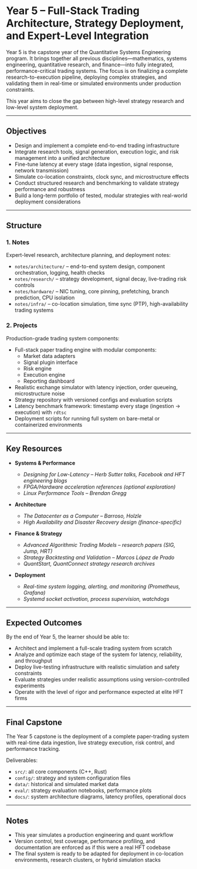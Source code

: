 # Year 5 – Full-Stack Trading Architecture, Strategy Deployment, and Expert-Level Integration

Year 5 is the capstone year of the Quantitative Systems Engineering program. It brings together all previous disciplines—mathematics, systems engineering, quantitative research, and finance—into fully integrated, performance-critical trading systems. The focus is on finalizing a complete research-to-execution pipeline, deploying complex strategies, and validating them in real-time or simulated environments under production constraints.

This year aims to close the gap between high-level strategy research and low-level system deployment.

---

## Objectives

- Design and implement a complete end-to-end trading infrastructure
- Integrate research tools, signal generation, execution logic, and risk management into a unified architecture
- Fine-tune latency at every stage (data ingestion, signal response, network transmission)
- Simulate co-location constraints, clock sync, and microstructure effects
- Conduct structured research and benchmarking to validate strategy performance and robustness
- Build a long-term portfolio of tested, modular strategies with real-world deployment considerations

---

## Structure

### 1. Notes

Expert-level research, architecture planning, and deployment notes:

- `notes/architecture/` – end-to-end system design, component orchestration, logging, health checks
- `notes/research/` – strategy development, signal decay, live-trading risk controls
- `notes/hardware/` – NIC tuning, core pinning, prefetching, branch prediction, CPU isolation
- `notes/infra/` – co-location simulation, time sync (PTP), high-availability trading systems

### 2. Projects

Production-grade trading system components:

- Full-stack paper trading engine with modular components:
  - Market data adapters
  - Signal plugin interface
  - Risk engine
  - Execution engine
  - Reporting dashboard
- Realistic exchange simulator with latency injection, order queueing, microstructure noise
- Strategy repository with versioned configs and evaluation scripts
- Latency benchmark framework: timestamp every stage (ingestion → execution) with `rdtsc`
- Deployment scripts for running full system on bare-metal or containerized environments

---

## Key Resources

- **Systems & Performance**
  - *Designing for Low-Latency – Herb Sutter talks, Facebook and HFT engineering blogs*
  - *FPGA/Hardware acceleration references (optional exploration)*
  - *Linux Performance Tools – Brendan Gregg*

- **Architecture**
  - *The Datacenter as a Computer – Barroso, Holzle*
  - *High Availability and Disaster Recovery design (finance-specific)*

- **Finance & Strategy**
  - *Advanced Algorithmic Trading Models – research papers (SIG, Jump, HRT)*
  - *Strategy Backtesting and Validation – Marcos López de Prado*
  - *QuantStart, QuantConnect strategy research archives*

- **Deployment**
  - *Real-time system logging, alerting, and monitoring (Prometheus, Grafana)*
  - *Systemd socket activation, process supervision, watchdogs*

---

## Expected Outcomes

By the end of Year 5, the learner should be able to:

- Architect and implement a full-scale trading system from scratch
- Analyze and optimize each stage of the system for latency, reliability, and throughput
- Deploy live-testing infrastructure with realistic simulation and safety constraints
- Evaluate strategies under realistic assumptions using version-controlled experiments
- Operate with the level of rigor and performance expected at elite HFT firms

---

## Final Capstone

The Year 5 capstone is the deployment of a complete paper-trading system with real-time data ingestion, live strategy execution, risk control, and performance tracking.

Deliverables:

- `src/`: all core components (C++, Rust)
- `config/`: strategy and system configuration files
- `data/`: historical and simulated market data
- `eval/`: strategy evaluation notebooks, performance plots
- `docs/`: system architecture diagrams, latency profiles, operational docs

---

## Notes

- This year simulates a production engineering and quant workflow
- Version control, test coverage, performance profiling, and documentation are enforced as if this were a real HFT codebase
- The final system is ready to be adapted for deployment in co-location environments, research clusters, or hybrid simulation stacks
